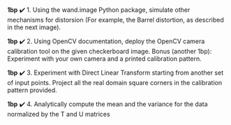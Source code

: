 
**1bp** ✔️ 1. Using the wand.image Python package, simulate other mechanisms for distorsion (For example, the Barrel distortion, as described in the next image).

**1bp** ✔️ 2. Using OpenCV documentation, deploy the OpenCV camera calibration tool on the given checkerboard image. Bonus (another 1bp): Experiment with your own camera and a printed calibration pattern.

**1bp** ✔️ 3. Experiment with Direct Linear Transform starting from another set of input points. Project all the real domain square corners in the calibration pattern provided.

**1bp** ✔️ 4. Analytically compute the mean and the variance for the data normalized by the T and U matrices
